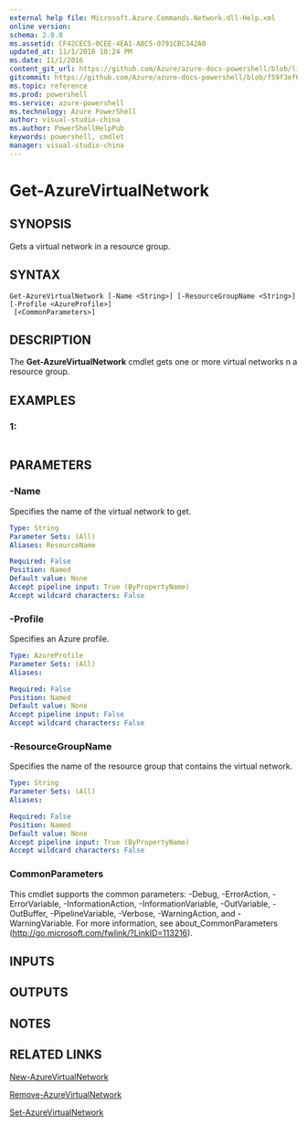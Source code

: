 ```yaml
---
external help file: Microsoft.Azure.Commands.Network.dll-Help.xml
online version: 
schema: 2.0.0
ms.assetid: CF42CEC5-0CEE-4EA1-A8C5-0791CBC342A0
updated_at: 11/1/2016 10:24 PM
ms.date: 11/1/2016
content_git_url: https://github.com/Azure/azure-docs-powershell/blob/live/azureps-cmdlets-docs/ResourceManager/AzureRM.Network/v0.9.8/Get-AzureVirtualNetwork.md
gitcommit: https://github.com/Azure/azure-docs-powershell/blob/f59f3ef60bc592383812213e69fd77ba950759ed/azureps-cmdlets-docs/ResourceManager/AzureRM.Network/v0.9.8/Get-AzureVirtualNetwork.md
ms.topic: reference
ms.prod: powershell
ms.service: azure-powershell
ms.technology: Azure PowerShell
author: visual-studio-china
ms.author: PowerShellHelpPub
keywords: powershell, cmdlet
manager: visual-studio-china
---
```


# Get-AzureVirtualNetwork

## SYNOPSIS
Gets a virtual network in a resource group.

## SYNTAX

```
Get-AzureVirtualNetwork [-Name <String>] [-ResourceGroupName <String>] [-Profile <AzureProfile>]
 [<CommonParameters>]
```

## DESCRIPTION
The **Get-AzureVirtualNetwork** cmdlet gets one or more virtual networks n a resource group.

## EXAMPLES

### 1:
```

```

## PARAMETERS

### -Name
Specifies the name of the virtual network to get.

```yaml
Type: String
Parameter Sets: (All)
Aliases: ResourceName

Required: False
Position: Named
Default value: None
Accept pipeline input: True (ByPropertyName)
Accept wildcard characters: False
```

### -Profile
Specifies an Azure profile.

```yaml
Type: AzureProfile
Parameter Sets: (All)
Aliases: 

Required: False
Position: Named
Default value: None
Accept pipeline input: False
Accept wildcard characters: False
```

### -ResourceGroupName
Specifies the name of the resource group that contains the virtual network.

```yaml
Type: String
Parameter Sets: (All)
Aliases: 

Required: False
Position: Named
Default value: None
Accept pipeline input: True (ByPropertyName)
Accept wildcard characters: False
```

### CommonParameters
This cmdlet supports the common parameters: -Debug, -ErrorAction, -ErrorVariable, -InformationAction, -InformationVariable, -OutVariable, -OutBuffer, -PipelineVariable, -Verbose, -WarningAction, and -WarningVariable. For more information, see about_CommonParameters (http://go.microsoft.com/fwlink/?LinkID=113216).

## INPUTS

## OUTPUTS

## NOTES

## RELATED LINKS

[New-AzureVirtualNetwork](xref:ResourceManager/AzureRM.Network/v0.9.8/New-AzureVirtualNetwork.md)

[Remove-AzureVirtualNetwork](xref:ResourceManager/AzureRM.Network/v0.9.8/Remove-AzureVirtualNetwork.md)

[Set-AzureVirtualNetwork](xref:ResourceManager/AzureRM.Network/v0.9.8/Set-AzureVirtualNetwork.md)


